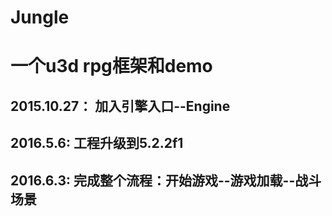 # Jungle
一个u3d rpg框架和demo
======================
2015.10.27：
加入引擎入口--Engine
----------------------
2016.5.6:
工程升级到5.2.2f1
----------------------
2016.6.3:
完成整个流程：开始游戏--游戏加载--战斗场景
----------------------

